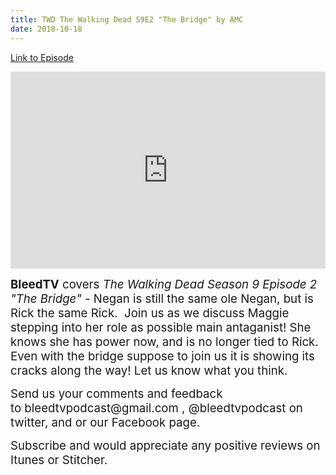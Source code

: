 ```yaml
---
title: TWD The Walking Dead S9E2 "The Bridge" by AMC
date: 2018-10-18
---
```


[Link to Episode](https://BleedTV.podbean.com/e/twd-the-walking-dead-s9e2-the-bridge-by-amc/)

<iframe src="https://www.podbean.com/media/player/wh86d-9cb9ff?from=site&vjs=1&skin=1&fonts=Helvetica&auto=0&download=1" height="315" width="100%" frameborder="0" scrolling="no" data-name="pb-iframe-player"></iframe>

<p><span style="font-size:14pt;"><strong>BleedTV</strong> covers <em>The Walking Dead Season 9 Episode 2 "The Bridge"</em> - Negan is still the same ole Negan, but is Rick the same Rick.  Join us as we discuss Maggie stepping into her role as possible main antaganist! She knows she has power now, and is no longer tied to Rick.  Even with the bridge suppose to join us it is showing its cracks along the way! Let us know what you think.</span></p>
<p><span style="font-size:14pt;">Send us your comments and feedback to bleedtvpodcast@gmail.com , @bleedtvpodcast on twitter, and or our Facebook page. </span></p>
<p><span style="font-size:14pt;">Subscribe and would appreciate any positive reviews on Itunes or Stitcher.</span></p>